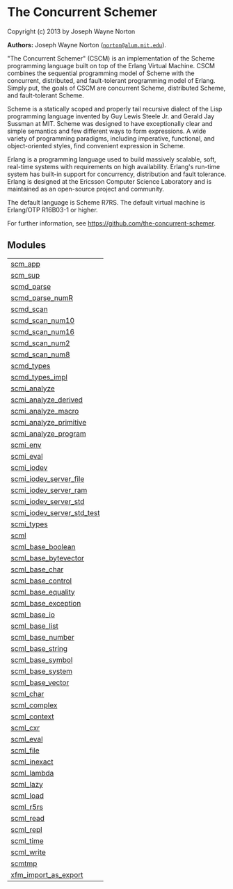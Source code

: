 

# The Concurrent Schemer #

Copyright (c) 2013 by Joseph Wayne Norton

__Authors:__ Joseph Wayne Norton ([`norton@alum.mit.edu`](mailto:norton@alum.mit.edu)).
<p>"The Concurrent Schemer" (CSCM) is an implementation of the Scheme
programming language built on top of the Erlang Virtual Machine.  CSCM
combines the sequential programming model of Scheme with the
concurrent, distributed, and fault-tolerant programming model of
Erlang.  Simply put, the goals of CSCM are concurrent Scheme,
distributed Scheme, and fault-tolerant Scheme.</p>
<p>Scheme is a statically scoped and properly tail recursive dialect of
the Lisp programming language invented by Guy Lewis Steele Jr. and
Gerald Jay Sussman at MIT.  Scheme was designed to have exceptionally
clear and simple semantics and few different ways to form expressions.
A wide variety of programming paradigms, including imperative,
functional, and object-oriented styles, find convenient expression in
Scheme.</p>
<p>Erlang is a programming language used to build massively scalable,
soft, real-time systems with requirements on high availability.
Erlang's run-time system has built-in support for concurrency,
distribution and fault tolerance.  Erlang is designed at the Ericsson
Computer Science Laboratory and is maintained as an open-source
project and community.</p>
<p>The default language is Scheme R7RS.  The default virtual machine is
Erlang/OTP R16B03-1 or higher.</p>
<p>For further information, see
<a href="https://github.com/the-concurrent-schemer">https://github.com/the-concurrent-schemer</a>.</p>


## Modules ##


<table width="100%" border="0" summary="list of modules">
<tr><td><a href="scm_app.md" class="module">scm_app</a></td></tr>
<tr><td><a href="scm_sup.md" class="module">scm_sup</a></td></tr>
<tr><td><a href="scmd_parse.md" class="module">scmd_parse</a></td></tr>
<tr><td><a href="scmd_parse_numR.md" class="module">scmd_parse_numR</a></td></tr>
<tr><td><a href="scmd_scan.md" class="module">scmd_scan</a></td></tr>
<tr><td><a href="scmd_scan_num10.md" class="module">scmd_scan_num10</a></td></tr>
<tr><td><a href="scmd_scan_num16.md" class="module">scmd_scan_num16</a></td></tr>
<tr><td><a href="scmd_scan_num2.md" class="module">scmd_scan_num2</a></td></tr>
<tr><td><a href="scmd_scan_num8.md" class="module">scmd_scan_num8</a></td></tr>
<tr><td><a href="scmd_types.md" class="module">scmd_types</a></td></tr>
<tr><td><a href="scmd_types_impl.md" class="module">scmd_types_impl</a></td></tr>
<tr><td><a href="scmi_analyze.md" class="module">scmi_analyze</a></td></tr>
<tr><td><a href="scmi_analyze_derived.md" class="module">scmi_analyze_derived</a></td></tr>
<tr><td><a href="scmi_analyze_macro.md" class="module">scmi_analyze_macro</a></td></tr>
<tr><td><a href="scmi_analyze_primitive.md" class="module">scmi_analyze_primitive</a></td></tr>
<tr><td><a href="scmi_analyze_program.md" class="module">scmi_analyze_program</a></td></tr>
<tr><td><a href="scmi_env.md" class="module">scmi_env</a></td></tr>
<tr><td><a href="scmi_eval.md" class="module">scmi_eval</a></td></tr>
<tr><td><a href="scmi_iodev.md" class="module">scmi_iodev</a></td></tr>
<tr><td><a href="scmi_iodev_server_file.md" class="module">scmi_iodev_server_file</a></td></tr>
<tr><td><a href="scmi_iodev_server_ram.md" class="module">scmi_iodev_server_ram</a></td></tr>
<tr><td><a href="scmi_iodev_server_std.md" class="module">scmi_iodev_server_std</a></td></tr>
<tr><td><a href="scmi_iodev_server_std_test.md" class="module">scmi_iodev_server_std_test</a></td></tr>
<tr><td><a href="scmi_types.md" class="module">scmi_types</a></td></tr>
<tr><td><a href="scml.md" class="module">scml</a></td></tr>
<tr><td><a href="scml_base_boolean.md" class="module">scml_base_boolean</a></td></tr>
<tr><td><a href="scml_base_bytevector.md" class="module">scml_base_bytevector</a></td></tr>
<tr><td><a href="scml_base_char.md" class="module">scml_base_char</a></td></tr>
<tr><td><a href="scml_base_control.md" class="module">scml_base_control</a></td></tr>
<tr><td><a href="scml_base_equality.md" class="module">scml_base_equality</a></td></tr>
<tr><td><a href="scml_base_exception.md" class="module">scml_base_exception</a></td></tr>
<tr><td><a href="scml_base_io.md" class="module">scml_base_io</a></td></tr>
<tr><td><a href="scml_base_list.md" class="module">scml_base_list</a></td></tr>
<tr><td><a href="scml_base_number.md" class="module">scml_base_number</a></td></tr>
<tr><td><a href="scml_base_string.md" class="module">scml_base_string</a></td></tr>
<tr><td><a href="scml_base_symbol.md" class="module">scml_base_symbol</a></td></tr>
<tr><td><a href="scml_base_system.md" class="module">scml_base_system</a></td></tr>
<tr><td><a href="scml_base_vector.md" class="module">scml_base_vector</a></td></tr>
<tr><td><a href="scml_char.md" class="module">scml_char</a></td></tr>
<tr><td><a href="scml_complex.md" class="module">scml_complex</a></td></tr>
<tr><td><a href="scml_context.md" class="module">scml_context</a></td></tr>
<tr><td><a href="scml_cxr.md" class="module">scml_cxr</a></td></tr>
<tr><td><a href="scml_eval.md" class="module">scml_eval</a></td></tr>
<tr><td><a href="scml_file.md" class="module">scml_file</a></td></tr>
<tr><td><a href="scml_inexact.md" class="module">scml_inexact</a></td></tr>
<tr><td><a href="scml_lambda.md" class="module">scml_lambda</a></td></tr>
<tr><td><a href="scml_lazy.md" class="module">scml_lazy</a></td></tr>
<tr><td><a href="scml_load.md" class="module">scml_load</a></td></tr>
<tr><td><a href="scml_r5rs.md" class="module">scml_r5rs</a></td></tr>
<tr><td><a href="scml_read.md" class="module">scml_read</a></td></tr>
<tr><td><a href="scml_repl.md" class="module">scml_repl</a></td></tr>
<tr><td><a href="scml_time.md" class="module">scml_time</a></td></tr>
<tr><td><a href="scml_write.md" class="module">scml_write</a></td></tr>
<tr><td><a href="scmtmp.md" class="module">scmtmp</a></td></tr>
<tr><td><a href="xfm_import_as_export.md" class="module">xfm_import_as_export</a></td></tr></table>


